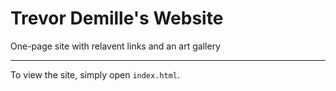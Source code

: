 # Trevor Demille's Website

One-page site with relavent links and an art gallery

---

To view the site, simply open `index.html`.
